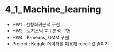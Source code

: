 # 4_1_Machine_learning

  - HW1 : 선형회귀분석 구현
  - HW2 : 로지스틱 회귀분석 구현
  - HW4 : K-means, GMM 구현
  - Project : Kaggle 데이터를 이용해 recall 값 줄이기
